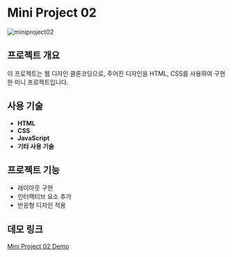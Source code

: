 # Mini Project 02
![miniproject02](https://github.com/soyeon1962/image-folder/blob/main/assets/2024-MINI%20PROJECT-homeCheck-01.png?raw=true)
## 프로젝트 개요
이 프로젝트는 웹 디자인 클론코딩으로, 주어진 디자인을 HTML, CSS를 사용하여 구현한 미니 프로젝트입니다.

## 사용 기술
- **HTML**
- **CSS**
- **JavaScript**
- **기타 사용 기술**

## 프로젝트 기능
- 레이아웃 구현
- 인터랙티브 요소 추가
- 반응형 디자인 적용

## 데모 링크
[Mini Project 02 Demo](https://soyeon1962.github.io/mini-project-02/)
